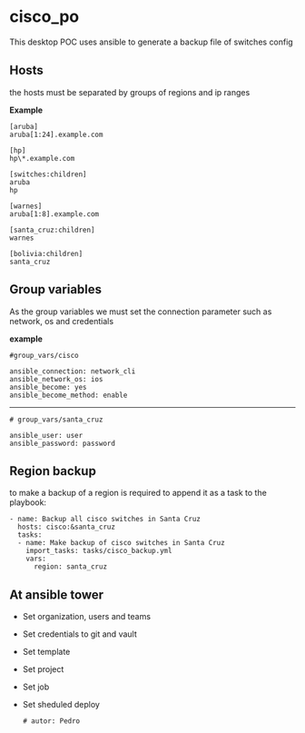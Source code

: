# cisco_po

This desktop POC uses ansible to generate a backup file of switches config

## Hosts

the hosts must be separated by groups of regions and ip ranges

**Example**

    [aruba]
    aruba[1:24].example.com

    [hp]
    hp\*.example.com

    [switches:children]
    aruba
    hp

    [warnes]
    aruba[1:8].example.com

    [santa_cruz:children]
    warnes

    [bolivia:children]
    santa_cruz

## Group variables

As the group variables we must set the connection parameter such as network, os and credentials

**example**

    #group_vars/cisco

    ansible_connection: network_cli
    ansible_network_os: ios
    ansible_become: yes
    ansible_become_method: enable

---

    # group_vars/santa_cruz

    ansible_user: user
    ansible_password: password

## Region backup

to make a backup of a region is required to append it as a task to the playbook:

    - name: Backup all cisco switches in Santa Cruz
      hosts: cisco:&santa_cruz
      tasks:
      - name: Make backup of cisco switches in Santa Cruz
        import_tasks: tasks/cisco_backup.yml
        vars:
          region: santa_cruz
## At ansible tower
- Set organization, users and teams
- Set credentials to git and vault
- Set template
- Set project
- Set job
- Set sheduled deploy

      # autor: Pedro

